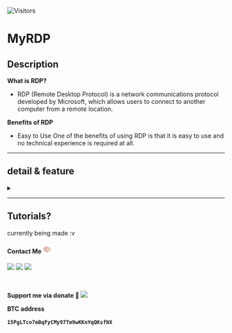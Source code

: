 ![Visitors](https://api.visitorbadge.io/api/visitors?path=https%3A%2F%2Fgithub.com%2kirasinigami%2MyRDP&countColor=%23263759)
# MyRDP

## Description
**What is RDP?**<br>
* RDP (Remote Desktop Protocol) is a network communications protocol developed by Microsoft, which allows users to connect to another computer from a remote location.

**Benefits of RDP**<br>
* Easy to Use
One of the benefits of using RDP is that it is easy to use and no technical experience is required at all.

<hr>

## detail & feature

<details>

<summary></summary>
• Admin access control<br>
• CPU 2core Ram 7GB/SSD 256GB<br>
• 64-bit Operating system, x64-based processor<br> 
• Win 10 operating system<br>
• Full access<br>

</details>
<hr>

## Tutorials?

currently being made :v
#### Contact Me <img src="https://github.com/Kklmfir/Kklmfir/blob/main/Assets/giphy.webp" width="20px">
<!--Personal-->
[![](https://img.shields.io/badge/Facebook-blue?logo=Facebook&logoColor=blue&labelColor=white)](https://m.facebook.com/kirasinigami)
[![](https://img.shields.io/badge/FacebookPage-blue?logo=Facebook&logoColor=blue&labelColor=white)](https://m.facebook.com/warceuproject)
[![](https://img.shields.io/badge/Whatsapp-CHAT-green?logo=Whatsapp&logoColor=Brightgreen&labelColor=white)](https://wa.me/6285759669252?text=Asalamualaikum+bang)

<br>

<b>Support me via donate 🤗
[![](https://img.shields.io/badge/Paypal-blue?logo=Paypal&logoColor=Brightblue&labelColor=white)](https://paypal.me/yagamiid)

**BTC address**
```
15PgLTco7eBqFyCMy97Tm9wKKnYqQKsfNX
```
